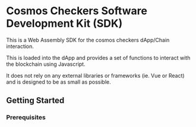 # Cosmos Checkers Software Development Kit (SDK)

This is a Web Assembly SDK for the cosmos checkers dApp/Chain interaction.

This is loaded into the dApp and provides a set of functions to interact with the blockchain using Javascript.

It does not rely on any external libraries or frameworks (ie. Vue or React) and is designed to be as small as possible.

## Getting Started

### Prerequisites

